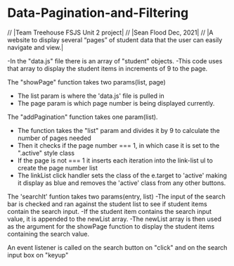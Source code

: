 # Data-Pagination-and-Filtering
// |Team Treehouse FSJS Unit 2 project|
// |Sean Flood Dec, 2021|
// |A website to display several “pages” of student data that the user can easily navigate and view.|

-In the "data.js" file there is an array of "student" objects. 
-This code uses that array to display the student items in increments of 9 to the page. 

The "showPage" function takes two params(list, page)
- The list param is where the 'data.js' file is pulled in
- The page param is which page number is being displayed currently. 

The "addPagination" function takes one param(list). 
- The function takes the "list" param and divides it by 9 to calculate the number of pages needed 
- Then it checks if the page number === 1, in which case it is set to the ".active" style class 
- If the page is not === 1 it inserts each iteration into the link-list ul to create the page number list
- The linkList click handler sets the class of the e.target to 'active' making it display as blue and removes the 'active' class from any other buttons. 


The 'searchIt' funtion takes two params(entry, list)
-The input of the search bar is checked and ran against the student list to see if student items contain the search input. 
-If the student item contains the search input value, it is appended to the newList array. 
-The newList array is then used as the argument for the showPage function to display the student items containing the search value. 

An event listener is called on the search button on "click" and on the search input box on "keyup"
